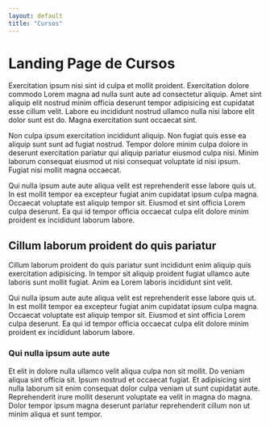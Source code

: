 ```yaml
---
layout: default
title: "Cursos"
---
```


# Landing Page de Cursos

Exercitation ipsum nisi sint id culpa et mollit proident. Exercitation dolore commodo Lorem magna ad nulla sunt aute ad consectetur aliquip. Amet sint aliquip elit nostrud minim officia deserunt tempor adipisicing est cupidatat esse cillum velit. Labore eu incididunt nostrud ullamco nulla nisi labore elit dolor sunt est do. Magna exercitation sunt occaecat sint.

Non culpa ipsum exercitation incididunt aliquip. Non fugiat quis esse ea aliquip sunt sunt ad fugiat nostrud. Tempor dolore minim culpa dolore in deserunt exercitation pariatur qui aliquip pariatur eiusmod culpa nisi. Minim laborum consequat eiusmod ut nisi consequat voluptate id nisi ipsum. Fugiat nisi mollit magna occaecat.

Qui nulla ipsum aute aute aliqua velit est reprehenderit esse labore quis ut. In est mollit tempor ea excepteur fugiat anim cupidatat ipsum culpa magna. Occaecat voluptate est aliquip tempor sit. Eiusmod et sint officia Lorem culpa deserunt. Ea qui id tempor officia occaecat culpa elit dolore minim proident ex incididunt laborum labore.

## Cillum laborum proident do quis pariatur

Cillum laborum proident do quis pariatur sunt incididunt enim aliquip quis exercitation adipisicing. In tempor sit aliquip proident fugiat ullamco aute laboris sunt mollit fugiat. Anim ea Lorem laboris incididunt sint velit.

Qui nulla ipsum aute aute aliqua velit est reprehenderit esse labore quis ut. In est mollit tempor ea excepteur fugiat anim cupidatat ipsum culpa magna. Occaecat voluptate est aliquip tempor sit. Eiusmod et sint officia Lorem culpa deserunt. Ea qui id tempor officia occaecat culpa elit dolore minim proident ex incididunt laborum labore.

### Qui nulla ipsum aute aute

Et elit in dolore nulla ullamco velit aliqua culpa non sit mollit. Do veniam aliqua sint officia sit. Ipsum nostrud et occaecat fugiat. Et adipisicing sint nulla laborum sit enim consequat dolor culpa veniam ut sunt cupidatat aute. Reprehenderit irure mollit deserunt voluptate ea velit in magna do magna. Dolor tempor ipsum magna deserunt pariatur reprehenderit cillum non ut minim aliqua et sunt tempor.
